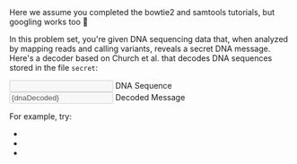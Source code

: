 <script>
import { onMount } from "svelte";
import { CLI } from "$components/terminal/cli";
import Link from "$components/Link.svelte";
import Alert from "$components/Alert.svelte";
import Execute from "$components/Execute.svelte";

// State
let dnaEncoded = "-";
let dnaDecoded = "";
$: dnaDecoded = binaryToString(dnaEncoded.replaceAll("\n", "").split("").map(b => {
	// https://science.sciencemag.org/content/337/6102/1628
	if(b == "A" || b == "C") return "0";
	else return "1";
}).join("")) || "-";

// Converter
// https://stackoverflow.com/a/53247859
function binaryToString(input) {
	let bytesLeft = input;
	let result = '';

	// Check if we have some bytes left
	while (bytesLeft.length) {
		// Get the first digits
		const byte = bytesLeft.substr(0, 8);
		bytesLeft = bytesLeft.substr(8);
		result += String.fromCharCode(parseInt(byte, 2));
	}
	return result;
}

onMount(async () => {
	setInterval(async () => {
		dnaEncoded = await $CLI.exec("cat secret");
	}, 500);
});
</script>

<Alert>
	Here we assume you completed the <Link href="/tutorials?id=bowtie2-intro">bowtie2</Link> and <Link href="/tutorials?id=samtools-intro">samtools</Link> tutorials, but googling works too 🙂
</Alert>

In this problem set, you're given DNA sequencing data that, when analyzed by mapping reads and calling variants, reveals a secret DNA message. Here's a decoder based on <Link href="https://science.sciencemag.org/content/337/6102/1628">Church et al.</Link> that decodes DNA sequences stored in the file `secret`:

<div class="form-floating mb-1">
	<input type="text" class="form-control" id="floatingInput" bind:value={dnaEncoded} disabled>
	<label for="floatingInput">DNA Sequence</label>
</div>
<div class="form-floating mb-3">
	<input type="text" class="form-control" id="floatingInput2" value={dnaDecoded} disabled>
	<label for="floatingInput2">Decoded Message</label>
</div>

For example, try: 

* <Execute command='echo "ATGAGACTCTGGACTTCGTCGGGAAATAAGGTATGTATAA" > secret' />
* <Execute command='echo "CTGGCTCCCTTCGAAAAGGATCATAGTTAAGT" > secret' />
* <Execute command='echo "CTGAATTCCGGTCGCTCGGCTGTCACTGGTTG" > secret' />
